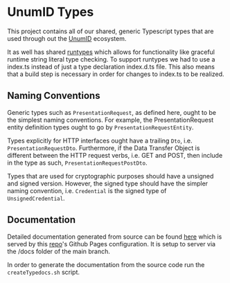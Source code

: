 # UnumID Types

This project contains all of our shared, generic Typescript types that are used through out the [UnumID](https://https://docs.unum.id/) ecosystem. 

It as well has shared [runtypes](https://github.com/pelotom/runtypes) which allows for functionality like graceful runtime string literal type checking. To support runtypes we had to use a index.ts instead of just a type declaration index.d.ts file. This also means that a build step is necessary in order for changes to index.ts to be realized.

## Naming Conventions

Generic types such as `PresentationRequest`, as defined here, ought to be the simplest naming conventions. For example, the PresentationRequest entity definition types ought to go by `PresentationRequestEntity`.

Types explicitly for HTTP interfaces ought have a trailing `Dto`, i.e. `PresentationRequestDto`. Furthermore, if the Data Transfer Object is different between the HTTP request verbs, i.e. GET and POST, then include in the type as such, `PresentationRequestPostDto`.

Types that are used for cryptographic purposes should have a unsigned and signed version. However, the signed type should have the simpler naming convention, i.e. `Credential` is the signed type of `UnsignedCredential`.

## Documentation
Detailed documentation generated from source can be found [here](https://docs.unum.id/types/index.html) which is served by this [repo](https://github.com/UnumID/types)'s Github Pages configuration. It is setup to server via the /docs folder of the main branch.

In order to generate the documentation from the source code run the `createTypedocs.sh` script.